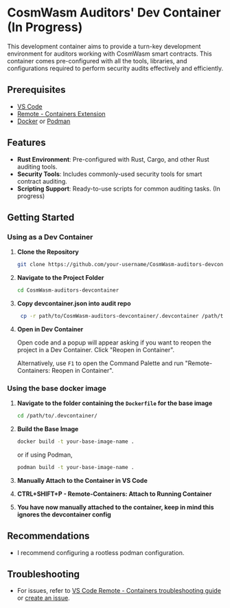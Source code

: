 # CosmWasm Auditors' Dev Container (In Progress)

This development container aims to provide a turn-key development environment for auditors working with CosmWasm smart contracts. This container comes pre-configured with all the tools, libraries, and configurations required to perform security audits effectively and efficiently.

## Prerequisites

- [VS Code](https://code.visualstudio.com/)
- [Remote - Containers Extension](https://marketplace.visualstudio.com/items?itemName=ms-vscode-remote.remote-containers)
- [Docker](https://docs.docker.com/get-docker/) or [Podman](https://podman.io/getting-started/installation)

## Features

- **Rust Environment**: Pre-configured with Rust, Cargo, and other Rust auditing tools.
- **Security Tools**: Includes commonly-used security tools for smart contract auditing.
- **Scripting Support**: Ready-to-use scripts for common auditing tasks. (In progress)

## Getting Started

### Using as a Dev Container

1. **Clone the Repository**

    ```bash
    git clone https://github.com/your-username/CosmWasm-auditors-devcontainer.git
    ```

2. **Navigate to the Project Folder**

    ```bash
    cd CosmWasm-auditors-devcontainer
    ```

3. **Copy devcontainer.json into audit repo**

    ```bash
     cp -r path/to/CosmWasm-auditors-devcontainer/.devcontainer /path/to/auditing-repo/
    ```
    

4. **Open in Dev Container**

    Open code and a popup will appear asking if you want to reopen the project in a Dev Container. Click "Reopen in Container".

    Alternatively, use `F1` to open the Command Palette and run "Remote-Containers: Reopen in Container".


### Using the base docker image

1. **Navigate to the folder containing the `Dockerfile` for the base image**

    ```bash
    cd /path/to/.devcontainer/
    ```

2. **Build the Base Image**

    ```bash
    docker build -t your-base-image-name .
    ```
    or if using Podman,

    ```bash
    podman build -t your-base-image-name .
    ```
3. **Manually Attach to the Container in VS Code**
4. **CTRL+SHIFT+P - Remote-Containers: Attach to Running Container**
5. **You have now manually attached to the container, keep in mind this ignores the devcontainer config**

## Recommendations
- I recommend configuring a rootless podman configuration.
## Troubleshooting

- For issues, refer to [VS Code Remote - Containers troubleshooting guide](https://code.visualstudio.com/docs/remote/troubleshooting) or [create an issue](https://github.com/your-username/CosmWasm-auditors-devcontainer/issues).
